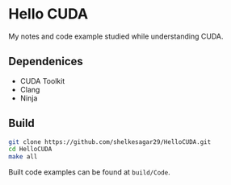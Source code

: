 # Hello CUDA

My notes and code example studied while understanding CUDA.

## Dependenices

- CUDA Toolkit
- Clang
- Ninja

## Build

```bash
git clone https://github.com/shelkesagar29/HelloCUDA.git
cd HelloCUDA
make all 
```

Built code examples can be found at
`build/Code`.